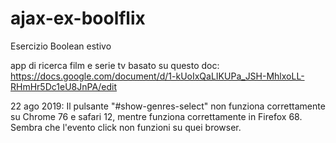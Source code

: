 # ajax-ex-boolflix
Esercizio Boolean estivo 

app di ricerca film e serie tv basato su questo doc: https://docs.google.com/document/d/1-kUoIxQaLIKUPa_JSH-MhlxoLL-RHmHr5Dc1eU8JnPA/edit

22 ago 2019: Il pulsante "#show-genres-select" non funziona correttamente su Chrome 76 e safari 12, mentre funziona correttamente in Firefox 68. Sembra che l'evento click non funzioni su quei browser.